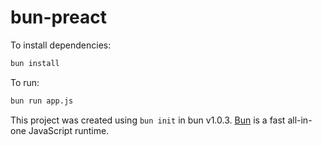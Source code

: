 # bun-preact

To install dependencies:

```bash
bun install
```

To run:

```bash
bun run app.js
```

This project was created using `bun init` in bun v1.0.3. [Bun](https://bun.sh) is a fast all-in-one JavaScript runtime.
